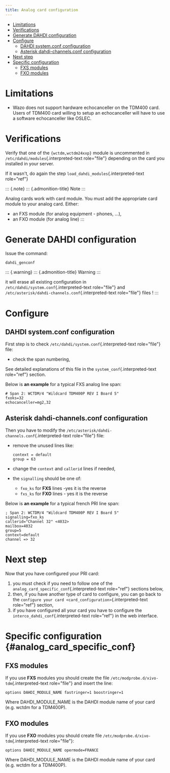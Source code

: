 ```yaml
---
title: Analog card configuration
---
```


-   [Limitations](#limitations)
-   [Verifications](#verifications)
-   [Generate DAHDI configuration](#generate-dahdi-configuration)
-   [Configure](#configure)
    -   [DAHDI system.conf
        configuration](#dahdi-system.conf-configuration)
    -   [Asterisk dahdi-channels.conf
        configuration](#asterisk-dahdi-channels.conf-configuration)
-   [Next step](#next-step)
-   [Specific configuration](#analog_card_specific_conf)
    -   [FXS modules](#fxs-modules)
    -   [FXO modules](#fxo-modules)

Limitations
===========

-   Wazo does not support hardware echocanceller on the TDM400 card.
    Users of TDM400 card willing to setup an echocanceller will have to
    use a software echocanceller like OSLEC.

Verifications
=============

Verify that one of the `{wctdm,wctdm24xxp}` module is uncommented in
`/etc/dahdi/modules`{.interpreted-text role="file"} depending on the
card you installed in your server.

If it wasn\'t, do again the step `load_dahdi_modules`{.interpreted-text
role="ref"}

::: {.note}
::: {.admonition-title}
Note
:::

Analog cards work with card module. You must add the appropriate card
module to your analog card. Either:

-   an FXS module (for analog equipment - phones, \...),
-   an FXO module (for analog line)
:::

Generate DAHDI configuration
============================

Issue the command:

    dahdi_genconf

::: {.warning}
::: {.admonition-title}
Warning
:::

it will erase all existing configuration in
`/etc/dahdi/system.conf`{.interpreted-text role="file"} and
`/etc/asterisk/dahdi-channels.conf`{.interpreted-text role="file"} files
!
:::

Configure
=========

DAHDI system.conf configuration
-------------------------------

First step is to check `/etc/dahdi/system.conf`{.interpreted-text
role="file"} file:

-   check the span numbering,

See detailed explanations of this file in the
`system_conf`{.interpreted-text role="ref"} section.

Below is **an example** for a typical FXS analog line span:

    # Span 2: WCTDM/4 "Wildcard TDM400P REV I Board 5"
    fxoks=32
    echocanceller=mg2,32

Asterisk dahdi-channels.conf configuration
------------------------------------------

Then you have to modify the
`/etc/asterisk/dahdi-channels.conf`{.interpreted-text role="file"} file:

-   remove the unused lines like:

        context = default
        group = 63

-   change the `context` and `callerid` lines if needed,
-   the `signalling` should be one of:
    -   `fxo_ks` for **FXS** lines -yes it is the reverse
    -   `fxs_ks` for **FXO** lines - yes it is the reverse

Below is **an example** for a typical french PRI line span:

    ; Span 2: WCTDM/4 "Wildcard TDM400P REV I Board 5"
    signalling=fxo_ks
    callerid="Channel 32" <4032>
    mailbox=4032
    group=5
    context=default
    channel => 32

Next step
=========

Now that you have configured your PRI card:

1.  you must check if you need to follow one of the
    `analog_card_specific_conf`{.interpreted-text role="ref"} sections
    below,
2.  then, if you have another type of card to configure, you can go back
    to the `configure your card <card_configuration>`{.interpreted-text
    role="ref"} section,
3.  if you have configured all your card you have to configure the
    `interco_dahdi_conf`{.interpreted-text role="ref"} in the web
    interface.

Specific configuration {#analog_card_specific_conf}
======================

FXS modules
-----------

If you use **FXS** modules you should create the file
`/etc/modprobe.d/xivo-tdm`{.interpreted-text role="file"} and insert the
line:

    options DAHDI_MODULE_NAME fastringer=1 boostringer=1

Where DAHDI\_MODULE\_NAME is the DAHDI module name of your card (e.g.
wctdm for a TDM400P).

FXO modules
-----------

If you use **FXO** modules you should create file
`/etc/modprobe.d/xivo-tdm`{.interpreted-text role="file"}:

    options DAHDI_MODULE_NAME opermode=FRANCE

Where DAHDI\_MODULE\_NAME is the DAHDI module name of your card (e.g.
wctdm for a TDM400P).
